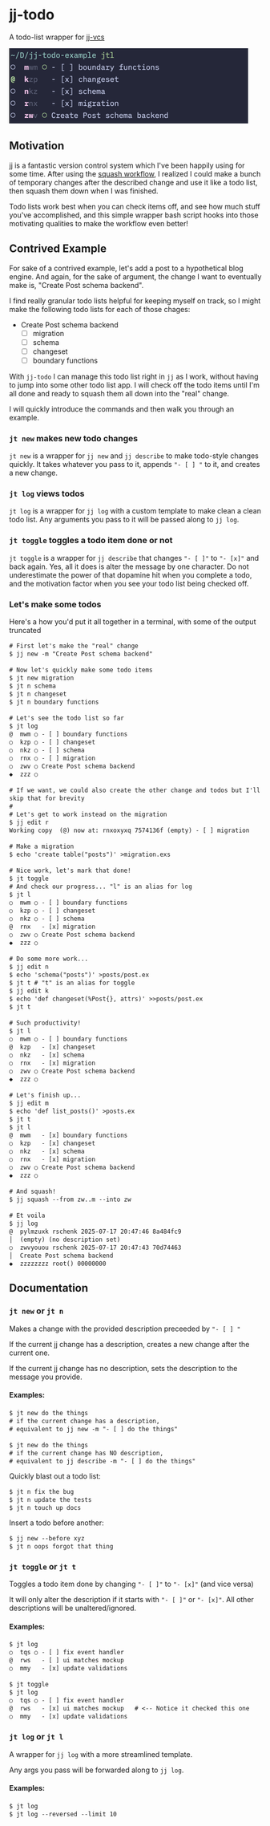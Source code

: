 # jj-todo

A todo-list wrapper for [jj-vcs](https://github.com/jj-vcs/jj)

<img src="docs/screenshot.png" alt="screenshot" style="zoom:50%;" />

## Motivation

jj is a fantastic version control system which I've been happily using for some time. After using the [squash workflow](https://steveklabnik.github.io/jujutsu-tutorial/real-world-workflows/the-squash-workflow.html), I realized I could make a bunch of temporary changes after the described change and use it like a todo list, then squash them down when I was finished.

Todo lists work best when you can check items off, and see how much stuff you've accomplished, and this simple wrapper bash script hooks into those motivating qualities to make the workflow even better!

## Contrived Example

For sake of a contrived example, let's add a post to a hypothetical blog engine. And again, for the sake of argument, the change I want to eventually make is, "Create Post schema backend".

I find really granular todo lists helpful for keeping myself on track, so I might make the following todo lists for each of those chages:

* Create Post schema backend
  - [ ] migration
  - [ ] schema
  - [ ] changeset
  - [ ] boundary functions

With `jj-todo` I can manage this todo list right in `jj` as I work, without having to jump into some other todo list app. I will check off the todo items until I'm all done and ready to squash them all down into the "real" change.

I will quickly introduce the commands and then walk you through an example.

### `jt new` makes new todo changes

`jt new` is a wrapper for `jj new` and `jj describe` to make todo-style changes quickly. It takes whatever you pass to it, appends `"- [ ] "` to it, and creates a new change.

### `jt log` views todos

`jt log` is a wrapper for `jj log` with a custom template to make clean a clean todo list. Any arguments you pass to it will be passed along to `jj log`. 

### `jt toggle` toggles a todo item done or not

`jt toggle` is a wrapper for `jj describe` that changes `"- [ ]"` to `"- [x]"` and back again. Yes, all it does is alter the message by one character. Do not underestimate the power of that dopamine hit when you complete a todo, and the motivation factor when you see your todo list being checked off.

### Let's make some todos

Here's a how you'd put it all together in a terminal, with some of the output truncated

```shell
# First let's make the "real" change
$ jj new -m "Create Post schema backend"

# Now let's quickly make some todo items
$ jt new migration
$ jt n schema
$ jt n changeset
$ jt n boundary functions

# Let's see the todo list so far
$ jt log
@  mwm ○ - [ ] boundary functions
○  kzp ○ - [ ] changeset
○  nkz ○ - [ ] schema
○  rnx ○ - [ ] migration
○  zwv ○ Create Post schema backend
◆  zzz ○

# If we want, we could also create the other change and todos but I'll skip that for brevity
#
# Let's get to work instead on the migration
$ jj edit r
Working copy  (@) now at: rnxoxyxq 7574136f (empty) - [ ] migration

# Make a migration
$ echo 'create table("posts")' >migration.exs

# Nice work, let's mark that done!
$ jt toggle
# And check our progress... "l" is an alias for log
$ jt l
○  mwm ○ - [ ] boundary functions
○  kzp ○ - [ ] changeset
○  nkz ○ - [ ] schema
@  rnx   - [x] migration
○  zwv ○ Create Post schema backend
◆  zzz ○

# Do some more work...
$ jj edit n
$ echo 'schema("posts")' >posts/post.ex
$ jt t # "t" is an alias for toggle
$ jj edit k
$ echo 'def changeset(%Post{}, attrs)' >>posts/post.ex
$ jt t

# Such productivity!
$ jt l
○  mwm ○ - [ ] boundary functions
@  kzp   - [x] changeset
○  nkz   - [x] schema
○  rnx   - [x] migration
○  zwv ○ Create Post schema backend
◆  zzz ○

# Let's finish up...
$ jj edit m
$ echo 'def list_posts()' >posts.ex
$ jt t
$ jt l
@  mwm   - [x] boundary functions
○  kzp   - [x] changeset
○  nkz   - [x] schema
○  rnx   - [x] migration
○  zwv ○ Create Post schema backend
◆  zzz ○

# And squash!
$ jj squash --from zw..m --into zw

# Et voila
$ jj log
@  pylmzuxk rschenk 2025-07-17 20:47:46 8a484fc9
│  (empty) (no description set)
○  zwvyouou rschenk 2025-07-17 20:47:43 70d74463
│  Create Post schema backend
◆  zzzzzzzz root() 00000000
```

## Documentation

### `jt new` or `jt n`

Makes a change with the provided description preceeded by `"- [ ] "`

If the current jj change has a description, creates a new change after the current one.

If the current jj change has no description, sets the description to the message you provide.

#### Examples:

```shell
$ jt new do the things
# if the current change has a description,
# equivalent to jj new -m "- [ ] do the things"

$ jt new do the things
# if the current change has NO description,
# equivalent to jj describe -m "- [ ] do the things"
```

Quickly blast out a todo list:

```shell
$ jt n fix the bug
$ jt n update the tests
$ jt n touch up docs
```

Insert a todo before another:

```shell
$ jj new --before xyz
$ jt n oops forgot that thing
```

### `jt toggle` or `jt t`

Toggles a todo item done by changing `"- [ ]"` to `"- [x]"` (and vice versa)

It will only alter the description if it starts with `"- [ ]"` or `"- [x]"`. All other descriptions will be unaltered/ignored.

#### Examples:

```shell
$ jt log
○  tqs ○ - [ ] fix event handler
@  rws   - [ ] ui matches mockup
○  mmy   - [x] update validations

$ jt toggle
$ jt log
○  tqs ○ - [ ] fix event handler
@  rws   - [x] ui matches mockup   # <-- Notice it checked this one
○  mmy   - [x] update validations
```

### `jt log` or `jt l`

A wrapper for `jj log` with a more streamlined template.

Any args you pass will be forwarded along to `jj log`.

#### Examples:

```shell
$ jt log
$ jt log --reversed --limit 10
```

